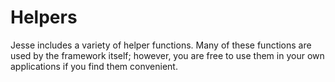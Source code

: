 # Helpers 
Jesse includes a variety of helper functions. Many of these functions are used by the framework itself; however, you are free to use them in your own applications if you find them convenient.